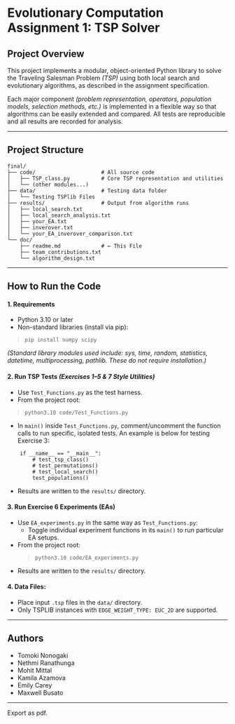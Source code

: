 # **Evolutionary Computation Assignment 1: TSP Solver**

## **Project Overview**

This project implements a modular, object-oriented Python library to solve the Traveling Salesman Problem *(TSP)* using both local search and evolutionary algorithms, as described in the assignment specification.

Each major component *(problem representation, operators, population models, selection methods, etc.)* is implemented in a flexible way so that algorithms can be easily extended and compared. All tests are reproducible and all results are recorded for analysis.

---

## **Project Structure**

```
final/
├── code/                     # All source code
│   ├── TSP_class.py          # Core TSP representation and utilities
│   └── (other modules...)
├── data/                     # Testing data folder
│   └── Testing TSPlib Files
├── results/                  # Output from algorithm runs
│   ├── local_search.txt
│   ├── local_search_analysis.txt
│   ├── your_EA.txt
│   ├── inverover.txt
│   └── your_EA_inverover_comparison.txt
└── doc/
    ├── readme.md             # ← This File
    ├── team_contributions.txt
    └── algorithm_design.txt
```

---

## **How to Run the Code**

#### **1. Requirements**

- Python 3.10 or later
- Non-standard libraries (install via pip):

> ```pip install numpy scipy```

*(Standard library modules used include: sys, time, random, statistics, datetime, multiprocessing, pathlib. These do not require installation.)*

#### **2. Run TSP Tests *(Exercises 1–5 & 7 Style Utilities)***

- Use `Test_Functions.py` as the test harness.
- From the project root:

> ```python3.10 code/Test_Functions.py```

- In `main()` inside `Test_Functions.py`, comment/uncomment the function calls to run
  specific, isolated tests. An example is below for testing Exercise 3:

```
    if __name__ == "__main__":
        # test_tsp_class()
        # test_permutations()
        # test_local_search()
        test_populations()
```

- Results are written to the `results/` directory.

#### **3. Run Exercise 6 Experiments (EAs)**

- Use `EA_experiments.py` in the same way as `Test_Functions.py`:
  - Toggle individual experiment functions in its `main()` to run particular EA setups.
- From the project root:
    > ```python3.10 code/EA_experiments.py```
- Results are written to the `results/` directory.

#### **4. Data Files:**

- Place input `.tsp` files in the `data/` directory.
- Only TSPLIB instances with `EDGE_WEIGHT_TYPE: EUC_2D` are supported.

---

## **Authors**

- Tomoki Nonogaki
- Nethmi Ranathunga
- Mohit Mittal
- Kamila Azamova
- Emily Carey
- Maxwell Busato

---

Export as pdf.
